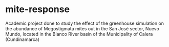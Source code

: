 # mite-response
Academic project done to study the effect of the greenhouse simulation on the abundance of Megostigmata mites out in the San José sector, Nuevo Mundo, located in the Blanco River basin of the Municipality of Calera (Cundinamarca)
